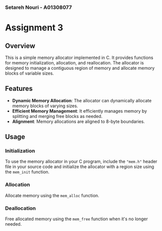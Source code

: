 ### Setareh Nouri - A01308077

# Assignment 3

## Overview
This is a simple memory allocator implemented in C. It provides functions for memory initialization, allocation, and reallocation. The allocator is designed to manage a contiguous region of memory and allocate memory blocks of variable sizes.

## Features
- **Dynamic Memory Allocation**: The allocator can dynamically allocate memory blocks of varying sizes.
- **Efficient Memory Management**: It efficiently manages memory by splitting and merging free blocks as needed.
- **Alignment**: Memory allocations are aligned to 8-byte boundaries.

## Usage
### Initialization
To use the memory allocator in your C program, include the `"mem.h"` header file in your source code and initialize the allocator with a region size using the `mem_init` function.

### Allocation
Allocate memory using the `mem_alloc` function.

### Deallocation
Free allocated memory using the `mem_free` function when it's no longer needed.



